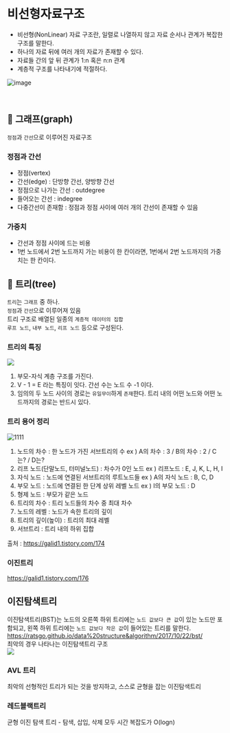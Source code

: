# 비선형자료구조
* 비선형(NonLinear) 자료 구조란, 일렬로 나열하지 않고 자료 순서나 관계가 복잡한 구조를 말한다. 
* 하나의 자료 뒤에 여러 개의 자료가 존재할 수 있다.
* 자료들 간의 앞 뒤 관계가 1:n 혹은 n:n 관계
* 계층적 구조를 나타내기에 적절하다.

![image](https://goodgid.github.io/assets/img/data_structure/linear_and_nonlinear_2.png)
  
<br>

## 📍 그래프(graph)
`정점`과 `간선`으로 이루어진 자료구조
### 정점과 간선
* 정점(vertex)
* 간선(edge) : 단방향 간선, 양방향 간선
* 정점으로 나가는 간선 : outdegree
* 들어오는 간선 : indegree 
* 다중간선이 존재함 : 정점과 정점 사이에 여러 개의 간선이 존재할 수 있음 

### 가중치
* 간선과 정점 사이에 드는 비용
* 1번 노드에서 2번 노드까지 가는 비용이 한 칸이라면, 1번에서 2번 노드까지의 가중치는 한 칸이다.

## 🌳 트리(tree)
`트리`는 `그래프` 중 하나.      
`정점`과 `간선`으로 이루어져 있음      
트리 구조로 배열된 일종의 `계층적 데이터의 집합`     
`루프 노드`, `내부 노드`, `리프 노드` 등으로 구성된다.

### 트리의 특징 
![](https://t1.daumcdn.net/cfile/tistory/2407643B5811297209)
1. 부모-자식 계층 구조를 가진다. 
2. V - 1 = E 라는 특징이 잇다. 간선 수는 노드 수 -1 이다.
3. 임의의 두 노드 사이의 경로는 `유일무이`하게 `존재`한다. 트리 내의 어떤 노드와 어떤 노드까지의 경로는 반드시 있다.

### 트리 용어 정리
![1111](https://user-images.githubusercontent.com/99253403/214821807-a6da3968-1a0a-4e37-b602-d80b4726138d.png)
1. 노드의 차수 : 한 노드가 가진 서브트리의 수
ex ) A의 차수 : 3 / B의 차수 : 2 / C는? / D는?
2. 리프 노드(단말노드, 터미널노드) : 차수가 0인 노드
ex ) 리프노드 : E, J, K, L, H, I
3. 자식 노드 : 노드에 연결된 서브트리의 루트노드들
ex ) A의 자식 노드 : B, C, D
4. 부모 노드 : 노드에 연결된 한 단계 상위 레벨 노드
ex ) I의 부모 노드 : D
5. 형제 노드 : 부모가 같은 노드
6. 트리의 차수 : 트리 노드들의 차수 중 최대 차수
7. 노드의 레벨 : 노드가 속한 트리의 깊이
8. 트리의 깊이(높이) : 트리의 최대 레벨
9. 서브트리 : 트리 내의 하위 집합

출처 : https://galid1.tistory.com/174

### 이진트리
https://galid1.tistory.com/176

## 이진탐색트리
이진탐색트리(BST)는 노드의 오른쪽 하위 트리에는 `노드 값보다 큰 값`이 있는 노드만 포함되고, 왼쪽 하위 트리에는 `노드 값보다 작은 값`이 들어있는 트리를 말한다.          
https://ratsgo.github.io/data%20structure&algorithm/2017/10/22/bst/             
최악의 경우 나타나는 이진탐색트리 구조        
![](https://thebook.io/img/080200/141.jpg)

### AVL 트리
최악의 선형적인 트리가 되는 것을 방지하고, 스스로 균형을 잡는 이진탐색트리

### 레드블랙트리
균형 이진 탐색 트리 - 탐색, 삽입, 삭제 모두 시간 복잡도가 O(logn)



